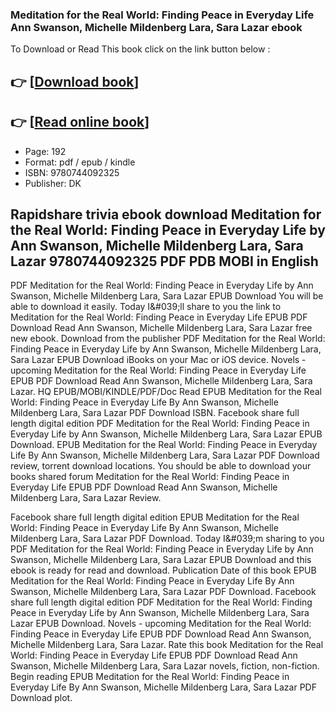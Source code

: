 ### Meditation for the Real World: Finding Peace in Everyday Life Ann Swanson, Michelle Mildenberg Lara, Sara Lazar ebook

To Download or Read This book click on the link button below :

## 👉  [**[Download book](http://filesbooks.info/download.php?group=book&from=github.com&id=698414&lnk=1081 "Download book")**]

## 👉  [**[Read online book](http://filesbooks.info/download.php?group=book&from=github.com&id=698414&lnk=1081 "Read online book")**]


* Page: 192
* Format: pdf / epub / kindle
* ISBN: 9780744092325
* Publisher: DK



## Rapidshare trivia ebook download Meditation for the Real World: Finding Peace in Everyday Life by Ann Swanson, Michelle Mildenberg Lara, Sara Lazar 9780744092325 PDF PDB MOBI in English


PDF Meditation for the Real World: Finding Peace in Everyday Life by Ann Swanson, Michelle Mildenberg Lara, Sara Lazar EPUB Download You will be able to download it easily. Today I&amp;#039;ll share to you the link to Meditation for the Real World: Finding Peace in Everyday Life EPUB PDF Download Read Ann Swanson, Michelle Mildenberg Lara, Sara Lazar free new ebook. Download from the publisher PDF Meditation for the Real World: Finding Peace in Everyday Life by Ann Swanson, Michelle Mildenberg Lara, Sara Lazar EPUB Download iBooks on your Mac or iOS device. Novels - upcoming Meditation for the Real World: Finding Peace in Everyday Life EPUB PDF Download Read Ann Swanson, Michelle Mildenberg Lara, Sara Lazar. HQ EPUB/MOBI/KINDLE/PDF/Doc Read EPUB Meditation for the Real World: Finding Peace in Everyday Life By Ann Swanson, Michelle Mildenberg Lara, Sara Lazar PDF Download ISBN. Facebook share full length digital edition PDF Meditation for the Real World: Finding Peace in Everyday Life by Ann Swanson, Michelle Mildenberg Lara, Sara Lazar EPUB Download. EPUB Meditation for the Real World: Finding Peace in Everyday Life By Ann Swanson, Michelle Mildenberg Lara, Sara Lazar PDF Download review, torrent download locations. You should be able to download your books shared forum Meditation for the Real World: Finding Peace in Everyday Life EPUB PDF Download Read Ann Swanson, Michelle Mildenberg Lara, Sara Lazar Review.

Facebook share full length digital edition EPUB Meditation for the Real World: Finding Peace in Everyday Life By Ann Swanson, Michelle Mildenberg Lara, Sara Lazar PDF Download. Today I&amp;#039;m sharing to you PDF Meditation for the Real World: Finding Peace in Everyday Life by Ann Swanson, Michelle Mildenberg Lara, Sara Lazar EPUB Download and this ebook is ready for read and download. Publication Date of this book EPUB Meditation for the Real World: Finding Peace in Everyday Life By Ann Swanson, Michelle Mildenberg Lara, Sara Lazar PDF Download. Facebook share full length digital edition PDF Meditation for the Real World: Finding Peace in Everyday Life by Ann Swanson, Michelle Mildenberg Lara, Sara Lazar EPUB Download. Novels - upcoming Meditation for the Real World: Finding Peace in Everyday Life EPUB PDF Download Read Ann Swanson, Michelle Mildenberg Lara, Sara Lazar. Rate this book Meditation for the Real World: Finding Peace in Everyday Life EPUB PDF Download Read Ann Swanson, Michelle Mildenberg Lara, Sara Lazar novels, fiction, non-fiction. Begin reading EPUB Meditation for the Real World: Finding Peace in Everyday Life By Ann Swanson, Michelle Mildenberg Lara, Sara Lazar PDF Download plot.





